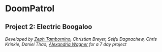 # DoomPatrol
Project 2: Electric Boogaloo
-----
###### Developed by [Zeph Tambornino](https://zefraine.github.io/My-Porfolio/), Christian Breyer, Seifu Dagnachew, Chris Krinkie, Daniel Thao, [Alexandria Wagner](https://alexandriamw.github.io/Responsive-Portfolio/) for a 7 day project ######
